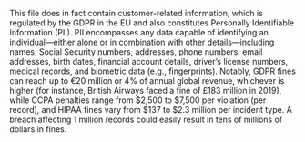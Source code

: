 This file does in fact contain customer-related information, which is regulated by the GDPR in the EU and also constitutes Personally Identifiable Information (PII). PII encompasses any data capable of identifying an individual—either alone or in combination with other details—including names, Social Security numbers, addresses, phone numbers, email addresses, birth dates, financial account details, driver’s license numbers, medical records, and biometric data (e.g., fingerprints). Notably, GDPR fines can reach up to €20 million or 4% of annual global revenue, whichever is higher (for instance, British Airways faced a fine of £183 million in 2019), while CCPA penalties range from $2,500 to $7,500 per violation (per record), and HIPAA fines vary from $137 to $2.3 million per incident type. A breach affecting 1 million records could easily result in tens of millions of dollars in fines.